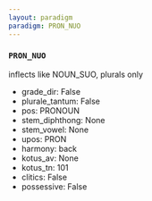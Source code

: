 ```yaml
---
layout: paradigm
paradigm: PRON_NUO
---
```

### ` PRON_NUO `

inflects like NOUN_SUO, plurals only
* grade_dir: False
* plurale_tantum: False
* pos: PRONOUN
* stem_diphthong: None
* stem_vowel: None
* upos: PRON
* harmony: back
* kotus_av: None
* kotus_tn: 101
* clitics: False
* possessive: False
